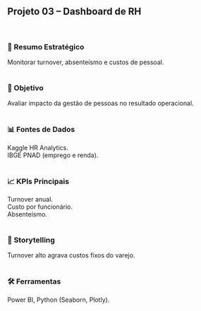 ## Projeto 03 – Dashboard de RH  
</br>

### 📌 Resumo Estratégico  
Monitorar turnover, absenteísmo e custos de pessoal.  
</br>

### 🎯 Objetivo
Avaliar impacto da gestão de pessoas no resultado operacional.  
</br>

### 📊 Fontes de Dados
Kaggle HR Analytics.  
IBGE PNAD (emprego e renda).  
</br>

### 📈 KPIs Principais
Turnover anual.  
Custo por funcionário.  
Absenteísmo.  
</br>

### 📖 Storytelling
Turnover alto agrava custos fixos do varejo.  
</br>

### 🛠️ Ferramentas
Power BI, Python (Seaborn, Plotly).

